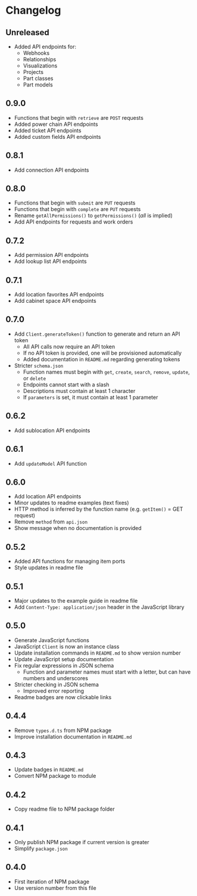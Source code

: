 # Changelog

## Unreleased

- Added API endpoints for:
    - Webhooks
    - Relationships
    - Visualizations
    - Projects
    - Part classes
    - Part models

## 0.9.0

- Functions that begin with `retrieve` are `POST` requests
- Added power chain API endpoints
- Added ticket API endpoints
- Added custom fields API endpoints

## 0.8.1

- Add connection API endpoints

## 0.8.0

- Functions that begin with `submit` are `PUT` requests
- Functions that begin with `complete` are `PUT` requests
- Rename `getAllPermissions()` to `getPermissions()` (*all* is implied)
- Add API endpoints for requests and work orders

## 0.7.2

- Add permission API endpoints
- Add lookup list API endpoints

## 0.7.1

- Add location favorites API endpoints
- Add cabinet space API endpoints

## 0.7.0

- Add `Client.generateToken()` function to generate and return an API token
    - All API calls now require an API token
    - If no API token is provided, one will be provisioned automatically
    - Added documentation in `README.md` regarding generating tokens
- Stricter `schema.json`
    - Function names must begin with `get`, `create`, `search`, `remove`, `update`, or `delete`
    - Endpoints cannot start with a slash
    - Descriptions must contain at least 1 character
    - If `parameters` is set, it must contain at least 1 parameter

## 0.6.2

- Add sublocation API endpoints

## 0.6.1

- Add `updateModel` API function

## 0.6.0

- Add location API endpoints
- Minor updates to readme examples (text fixes)
- HTTP method is inferred by the function name (e.g. `getItem()` = GET request)
- Remove `method` from `api.json`
- Show message when no documentation is provided

## 0.5.2

- Added API functions for managing item ports
- Style updates in readme file

## 0.5.1

- Major updates to the example guide in readme file
- Add `Content-Type: application/json` header in the JavaScript library

## 0.5.0

- Generate JavaScript functions
- JavaScript `Client` is now an instance class
- Update installation commands in `README.md` to show version number
- Update JavaScript setup documentation
- Fix regular expressions in JSON schema
    - Function and parameter names must start with a letter, but can have numbers and underscores
- Stricter checking in JSON schema
    - Improved error reporting
- Readme badges are now clickable links

## 0.4.4

- Remove `types.d.ts` from NPM package
- Improve installation documentation in `README.md`

## 0.4.3

- Update badges in `README.md`
- Convert NPM package to module

## 0.4.2

- Copy readme file to NPM package folder

## 0.4.1

- Only publish NPM package if current version is greater
- Simplify `package.json`

## 0.4.0

- First iteration of NPM package
- Use version number from this file